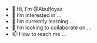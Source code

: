 - 👋 Hi, I’m @Abulfoyaz
- 👀 I’m interested in ...
- 🌱 I’m currently learning ...
- 💞️ I’m looking to collaborate on ...
- 📫 How to reach me ...

<!---
Abulfoyaz/Abulfoyaz is a ✨ special ✨ repository because its `README.md` (this file) appears on your GitHub profile.
You can click the Preview link to take a look at your changes.
--->

